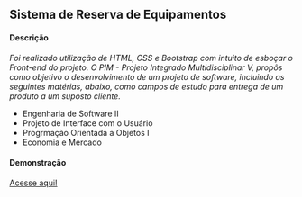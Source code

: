 ## Sistema de Reserva de Equipamentos

#### Descrição

*Foi realizado utilização de HTML, CSS e Bootstrap com intuito de esboçar o Front-end do projeto. O PIM - Projeto Integrado Multidisciplinar V, propôs como objetivo o desenvolvimento de um projeto de software, incluindo as seguintes matérias, abaixo, como campos de estudo para entrega de um produto a um suposto cliente.*

- Engenharia de Software II
- Projeto de Interface com o Usuário
- Progrmação Orientada a Objetos I
- Economia e Mercado

#### Demonstração

[Acesse aqui!](https://ja-lourenco.github.io/interfacesReservaEquipamento/)